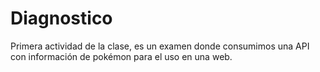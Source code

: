 # Diagnostico

Primera actividad de la clase, es un examen donde consumimos una API con información de pokémon para el uso en una web.
